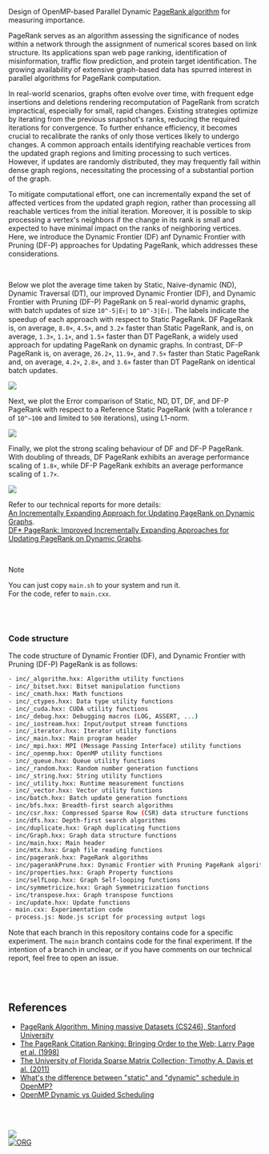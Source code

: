 Design of OpenMP-based Parallel Dynamic [PageRank algorithm] for measuring importance.

PageRank serves as an algorithm assessing the significance of nodes within a network through the assignment of numerical scores based on link structure. Its applications span web page ranking, identification of misinformation, traffic flow prediction, and protein target identification. The growing availability of extensive graph-based data has spurred interest in parallel algorithms for PageRank computation.

In real-world scenarios, graphs often evolve over time, with frequent edge insertions and deletions rendering recomputation of PageRank from scratch impractical, especially for small, rapid changes. Existing strategies optimize by iterating from the previous snapshot's ranks, reducing the required iterations for convergence. To further enhance efficiency, it becomes crucial to recalibrate the ranks of only those vertices likely to undergo changes. A common approach entails identifying reachable vertices from the updated graph regions and limiting processing to such vertices. However, if updates are randomly distributed, they may frequently fall within dense graph regions, necessitating the processing of a substantial portion of the graph.

To mitigate computational effort, one can incrementally expand the set of affected vertices from the updated graph region, rather than processing all reachable vertices from the initial iteration. Moreover, it is possible to skip processing a vertex's neighbors if the change in its rank is small and expected to have minimal impact on the ranks of neighboring vertices. Here, we introduce the Dynamic Frontier (DF) anf Dynamic Frontier with Pruning (DF-P) approaches for Updating PageRank, which addresses these considerations.

<br>


Below we plot the average time taken by Static, Naive-dynamic (ND), Dynamic Traversal (DT), our improved Dynamic Frontier (DF), and Dynamic Frontier with Pruning (DF-P) PageRank on 5 real-world dynamic graphs, with batch updates of size `10^-5|Eᴛ|` to `10^-3|Eᴛ|`. The labels indicate the speedup of each approach with respect to Static PageRank. DF PageRank is, on average, `8.0×`, `4.5×`, and `3.2×` faster than Static PageRank, and is, on average, `1.3×`, `1.1×`, and `1.5×` faster than DT PageRank, a widely used approach for updating PageRank on dynamic graphs. In contrast, DF-P PageRank is, on average, `26.2×`, `11.9×`, and `7.5×` faster than Static PageRank and, on average, `4.2×`, `2.8×`, and `3.6×` faster than DT PageRank on identical batch updates.

[![](https://i.imgur.com/YdjQWfH.png)][sheets-o1]

Next, we plot the Error comparison of Static, ND, DT, DF, and DF-P PageRank with respect to a Reference Static PageRank (with a tolerance `𝜏` of `10^−100` and limited to `500` iterations), using L1-norm.

[![](https://i.imgur.com/h2ZErIn.png)][sheets-o1]

Finally, we plot the strong scaling behaviour of DF and DF-P PageRank. With doubling of threads, DF PageRank exhibits an average performance scaling of `1.8×`, while DF-P PageRank exhibits an average performance scaling of `1.7×`.

[![](https://i.imgur.com/uahK7bg.png)][sheets-o2]

Refer to our technical reports for more details: \
[An Incrementally Expanding Approach for Updating PageRank on Dynamic Graphs][report1]. \
[DF* PageRank: Improved Incrementally Expanding Approaches for Updating PageRank on Dynamic Graphs][report2].

<br>

> [!NOTE]
> You can just copy `main.sh` to your system and run it. \
> For the code, refer to `main.cxx`.

[PageRank algorithm]: https://www.cis.upenn.edu/~mkearns/teaching/NetworkedLife/pagerank.pdf
[Prof. Dip Sankar Banerjee]: https://sites.google.com/site/dipsankarban/
[Prof. Kishore Kothapalli]: https://faculty.iiit.ac.in/~kkishore/
[Prof. Sathya Peri]: https://people.iith.ac.in/sathya_p/
[SuiteSparse Matrix Collection]: https://sparse.tamu.edu
[sheets-o1]: https://docs.google.com/spreadsheets/d/1gAPAmS6mLoZ2VqhUp0Y60BSZW-IR-SxaDLnsfRJqwig/edit?usp=sharing
[sheets-o2]: https://docs.google.com/spreadsheets/d/1S1Iciq3z3rKoBb4gY_oyOw8RMB0-2Z7vD3-jKus4bx8/edit?usp=sharing
[report1]: https://arxiv.org/abs/2401.03256
[report2]: https://arxiv.org/abs/2401.15870

<br>
<br>


### Code structure

The code structure of Dynamic Frontier (DF), and Dynamic Frontier with Pruning (DF-P) PageRank is as follows:

```bash
- inc/_algorithm.hxx: Algorithm utility functions
- inc/_bitset.hxx: Bitset manipulation functions
- inc/_cmath.hxx: Math functions
- inc/_ctypes.hxx: Data type utility functions
- inc/_cuda.hxx: CUDA utility functions
- inc/_debug.hxx: Debugging macros (LOG, ASSERT, ...)
- inc/_iostream.hxx: Input/output stream functions
- inc/_iterator.hxx: Iterator utility functions
- inc/_main.hxx: Main program header
- inc/_mpi.hxx: MPI (Message Passing Interface) utility functions
- inc/_openmp.hxx: OpenMP utility functions
- inc/_queue.hxx: Queue utility functions
- inc/_random.hxx: Random number generation functions
- inc/_string.hxx: String utility functions
- inc/_utility.hxx: Runtime measurement functions
- inc/_vector.hxx: Vector utility functions
- inc/batch.hxx: Batch update generation functions
- inc/bfs.hxx: Breadth-first search algorithms
- inc/csr.hxx: Compressed Sparse Row (CSR) data structure functions
- inc/dfs.hxx: Depth-first search algorithms
- inc/duplicate.hxx: Graph duplicating functions
- inc/Graph.hxx: Graph data structure functions
- inc/main.hxx: Main header
- inc/mtx.hxx: Graph file reading functions
- inc/pagerank.hxx: PageRank algorithms
- inc/pagerankPrune.hxx: Dynamic Frontier with Pruning PageRank algorithms
- inc/properties.hxx: Graph Property functions
- inc/selfLoop.hxx: Graph Self-looping functions
- inc/symmetricize.hxx: Graph Symmetricization functions
- inc/transpose.hxx: Graph transpose functions
- inc/update.hxx: Update functions
- main.cxx: Experimentation code
- process.js: Node.js script for processing output logs
```

Note that each branch in this repository contains code for a specific experiment. The `main` branch contains code for the final experiment. If the intention of a branch in unclear, or if you have comments on our technical report, feel free to open an issue.

<br>
<br>


## References

- [PageRank Algorithm, Mining massive Datasets (CS246), Stanford University](https://www.youtube.com/watch?v=ke9g8hB0MEo)
- [The PageRank Citation Ranking: Bringing Order to the Web; Larry Page et al. (1998)](https://citeseerx.ist.psu.edu/viewdoc/summary?doi=10.1.1.38.5427)
- [The University of Florida Sparse Matrix Collection; Timothy A. Davis et al. (2011)](https://doi.org/10.1145/2049662.2049663)
- [What's the difference between "static" and "dynamic" schedule in OpenMP?](https://stackoverflow.com/a/10852852/1413259)
- [OpenMP Dynamic vs Guided Scheduling](https://stackoverflow.com/a/43047074/1413259)

<br>
<br>


[![](https://i.imgur.com/ol8RPAQ.jpg)](https://www.youtube.com/watch?v=yqO7wVBTuLw&pp)<br>
[![ORG](https://img.shields.io/badge/org-puzzlef-green?logo=Org)](https://puzzlef.github.io)
